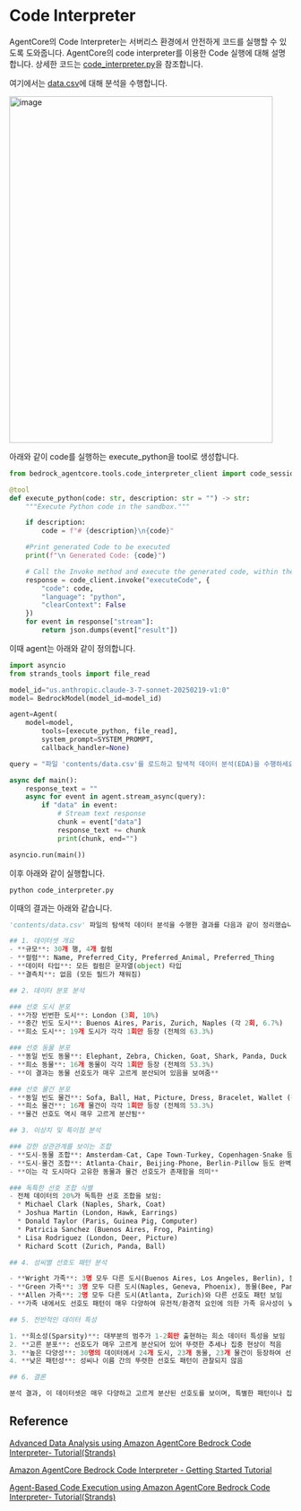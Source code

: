 # Code Interpreter

AgentCore의 Code Interpreter는 서버리스 환경에서 안전하게 코드를 실행할 수 있도록 도와줍니다. AgentCore의 code interpreter를 이용한 Code 실행에 대해 설명합니다. 상세한 코드는 [code_interpreter.py](./code_interpreter.py)을 참조합니다.

여기에서는 [data.csv](./contents/data.csv)에 대해 분석을 수행합니다.

<img width="470" height="618" alt="image" src="https://github.com/user-attachments/assets/a75d0a19-16df-4854-9445-82e00bbd9e35" />


아래와 같이 code를 실행하는 execute_python을 tool로 생성합니다.

```python
from bedrock_agentcore.tools.code_interpreter_client import code_session

@tool
def execute_python(code: str, description: str = "") -> str:
    """Execute Python code in the sandbox."""

    if description:
        code = f"# {description}\n{code}"

    #Print generated Code to be executed
    print(f"\n Generated Code: {code}")

    # Call the Invoke method and execute the generated code, within the initialized code interpreter session
    response = code_client.invoke("executeCode", {
        "code": code,
        "language": "python",
        "clearContext": False
    })
    for event in response["stream"]:
        return json.dumps(event["result"])
```

이때 agent는 아래와 같이 정의합니다.

```python
import asyncio
from strands_tools import file_read

model_id="us.anthropic.claude-3-7-sonnet-20250219-v1:0"
model= BedrockModel(model_id=model_id)

agent=Agent(
    model=model,
        tools=[execute_python, file_read],
        system_prompt=SYSTEM_PROMPT,
        callback_handler=None)

query = "파일 'contents/data.csv'를 로드하고 탐색적 데이터 분석(EDA)을 수행하세요. 분포와 이상치 값에 대해 알려주세요."

async def main():
    response_text = ""
    async for event in agent.stream_async(query):
        if "data" in event:
            # Stream text response
            chunk = event["data"]
            response_text += chunk
            print(chunk, end="")

asyncio.run(main())
```

이후 아래와 같이 실행합니다.

```text
python code_interpreter.py
```

이때의 결과는 아래와 같습니다.

```python
'contents/data.csv' 파일의 탐색적 데이터 분석을 수행한 결과를 다음과 같이 정리했습니다. 파일에 접근 제한이 있어 파일 미리보기에서 추출한 데이터 샘플(30개 행)을 기반으로 분석했습니다.

## 1. 데이터셋 개요
- **규모**: 30개 행, 4개 컬럼
- **컬럼**: Name, Preferred_City, Preferred_Animal, Preferred_Thing
- **데이터 타입**: 모든 컬럼은 문자열(object) 타입
- **결측치**: 없음 (모든 필드가 채워짐)

## 2. 데이터 분포 분석

### 선호 도시 분포
- **가장 빈번한 도시**: London (3회, 10%)
- **중간 빈도 도시**: Buenos Aires, Paris, Zurich, Naples (각 2회, 6.7%)
- **희소 도시**: 19개 도시가 각각 1회만 등장 (전체의 63.3%)

### 선호 동물 분포
- **동일 빈도 동물**: Elephant, Zebra, Chicken, Goat, Shark, Panda, Duck (각 2회, 6.7%)
- **희소 동물**: 16개 동물이 각각 1회만 등장 (전체의 53.3%)
- **이 결과는 동물 선호도가 매우 고르게 분산되어 있음을 보여줌**

### 선호 물건 분포
- **동일 빈도 물건**: Sofa, Ball, Hat, Picture, Dress, Bracelet, Wallet (각 2회, 6.7%)
- **희소 물건**: 16개 물건이 각각 1회만 등장 (전체의 53.3%)
- **물건 선호도 역시 매우 고르게 분산됨**

## 3. 이상치 및 특이점 분석

### 강한 상관관계를 보이는 조합
- **도시-동물 조합**: Amsterdam-Cat, Cape Town-Turkey, Copenhagen-Snake 등은 1:1 매핑 관계를 보임
- **도시-물건 조합**: Atlanta-Chair, Beijing-Phone, Berlin-Pillow 등도 완벽한 상관관계를 보임
- **이는 각 도시마다 고유한 동물과 물건 선호도가 존재함을 의미**

### 독특한 선호 조합 식별
- 전체 데이터의 20%가 독특한 선호 조합을 보임:
  * Michael Clark (Naples, Shark, Coat)
  * Joshua Martin (London, Hawk, Earrings)
  * Donald Taylor (Paris, Guinea Pig, Computer)
  * Patricia Sanchez (Buenos Aires, Frog, Painting)
  * Lisa Rodriguez (London, Deer, Picture)
  * Richard Scott (Zurich, Panda, Ball)

## 4. 성씨별 선호도 패턴 분석

- **Wright 가족**: 3명 모두 다른 도시(Buenos Aires, Los Angeles, Berlin), 동물(Goat, Chicken, Shark), 물건(Wallet, Dress, Pillow) 선호
- **Green 가족**: 3명 모두 다른 도시(Naples, Geneva, Phoenix), 동물(Bee, Panda, Lion), 물건(Shirt, Ball, Bag) 선호
- **Allen 가족**: 2명 모두 다른 도시(Atlanta, Zurich)와 다른 선호도 패턴 보임
- **가족 내에서도 선호도 패턴이 매우 다양하여 유전적/환경적 요인에 의한 가족 유사성이 낮음을 시사**

## 5. 전반적인 데이터 특성

1. **희소성(Sparsity)**: 대부분의 범주가 1-2회만 출현하는 희소 데이터 특성을 보임
2. **고른 분포**: 선호도가 매우 고르게 분산되어 있어 뚜렷한 추세나 집중 현상이 적음
3. **높은 다양성**: 30명의 데이터에서 24개 도시, 23개 동물, 23개 물건이 등장하여 선호도의 다양성이 매우 높음
4. **낮은 패턴성**: 성씨나 이름 간의 뚜렷한 선호도 패턴이 관찰되지 않음

## 6. 결론

분석 결과, 이 데이터셋은 매우 다양하고 고르게 분산된 선호도를 보이며, 특별한 패턴이나 집중 현상은 관찰되지 않았습니다. 각 개인은 매우 고유한 선호도 조합을 가지고 있으며, 같은 성씨를 가진 사람들 사이에서도 선호도의 유사성은 낮았습니다. 전체 데이터의 20%가 독특한 선호 조합을 보였으며, 이는 데이터의 다양성과 개인 선호의 고유성을 강조합니다.%
```

## Reference

[Advanced Data Analysis using Amazon AgentCore Bedrock Code Interpreter- Tutorial(Strands)](https://github.com/awslabs/amazon-bedrock-agentcore-samples/blob/main/01-tutorials/05-AgentCore-tools/01-Agent-Core-code-interpreter/03-advanced-data-analysis-with-agent-using-code-interpreter/strands-agent-advanced-data-analysis-code-interpreter.ipynb)

[Amazon AgentCore Bedrock Code Interpreter - Getting Started Tutorial](https://github.com/awslabs/amazon-bedrock-agentcore-samples/tree/main/01-tutorials/05-AgentCore-tools/01-Agent-Core-code-interpreter/01-file-operations-using-code-interpreter)

[Agent-Based Code Execution using Amazon AgentCore Bedrock Code Interpreter- Tutorial(Strands)](https://github.com/awslabs/amazon-bedrock-agentcore-samples/blob/main/01-tutorials/05-AgentCore-tools/01-Agent-Core-code-interpreter/02-code-execution-with-agent-using-code-interpreter/strands-agent-code-execution-code-interpreter.ipynb)

